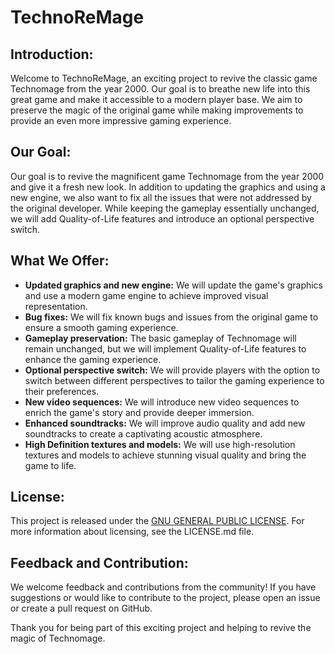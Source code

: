 # TechnoReMage

## Introduction:
Welcome to TechnoReMage, an exciting project to revive the classic game Technomage from the year 2000. Our goal is to breathe new life into this great game and make it accessible to a modern player base. We aim to preserve the magic of the original game while making improvements to provide an even more impressive gaming experience.

## Our Goal:
Our goal is to revive the magnificent game Technomage from the year 2000 and give it a fresh new look. In addition to updating the graphics and using a new engine, we also want to fix all the issues that were not addressed by the original developer. While keeping the gameplay essentially unchanged, we will add Quality-of-Life features and introduce an optional perspective switch.

## What We Offer:
- **Updated graphics and new engine:** We will update the game's graphics and use a modern game engine to achieve improved visual representation.
- **Bug fixes:** We will fix known bugs and issues from the original game to ensure a smooth gaming experience.
- **Gameplay preservation:** The basic gameplay of Technomage will remain unchanged, but we will implement Quality-of-Life features to enhance the gaming experience.
- **Optional perspective switch:** We will provide players with the option to switch between different perspectives to tailor the gaming experience to their preferences.
- **New video sequences:** We will introduce new video sequences to enrich the game's story and provide deeper immersion.
- **Enhanced soundtracks:** We will improve audio quality and add new soundtracks to create a captivating acoustic atmosphere.
- **High Definition textures and models:** We will use high-resolution textures and models to achieve stunning visual quality and bring the game to life.

## License:
This project is released under the [GNU GENERAL PUBLIC LICENSE](https://github.com/CptGummiball/TechnoReMage/blob/main/LICENSE). For more information about licensing, see the LICENSE.md file.

## Feedback and Contribution:
We welcome feedback and contributions from the community! If you have suggestions or would like to contribute to the project, please open an issue or create a pull request on GitHub.

Thank you for being part of this exciting project and helping to revive the magic of Technomage.
